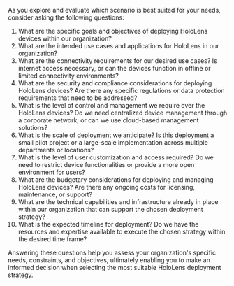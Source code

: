 As you explore and evaluate which scenario is best suited for your needs, consider asking the following questions:

1. What are the specific goals and objectives of deploying HoloLens devices within our organization?
2. What are the intended use cases and applications for HoloLens in our organization?
3. What are the connectivity requirements for our desired use cases? Is internet access necessary, or can the devices function in offline or limited connectivity environments?
4. What are the security and compliance considerations for deploying HoloLens devices? Are there any specific regulations or data protection requirements that need to be addressed?
5. What is the level of control and management we require over the HoloLens devices? Do we need centralized device management through a corporate network, or can we use cloud-based management solutions?
6. What is the scale of deployment we anticipate? Is this deployment a small pilot project or a large-scale implementation across multiple departments or locations?
7. What is the level of user customization and access required? Do we need to restrict device functionalities or provide a more open environment for users?
8. What are the budgetary considerations for deploying and managing HoloLens devices? Are there any ongoing costs for licensing, maintenance, or support?
9. What are the technical capabilities and infrastructure already in place within our organization that can support the chosen deployment strategy?
10. What is the expected timeline for deployment? Do we have the resources and expertise available to execute the chosen strategy within the desired time frame?

Answering these questions help you assess your organization's specific needs, constraints, and objectives, ultimately enabling you to make an informed decision when selecting the most suitable HoloLens deployment strategy.
